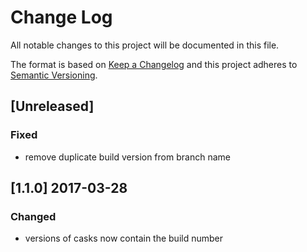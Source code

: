 # Change Log
All notable changes to this project will be documented in this file.

The format is based on [Keep a Changelog](http://keepachangelog.com/) and this project adheres to [Semantic Versioning](http://semver.org/).

## [Unreleased]
### Fixed
- remove duplicate build version from branch name

## [1.1.0] 2017-03-28
### Changed
- versions of casks now contain the build number
